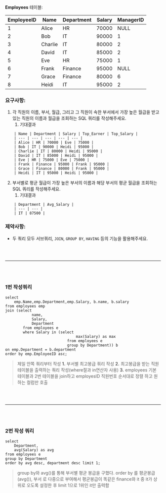 <p><strong>Employees</strong> 테이블:</p>
<table>
<thead>
<tr>
<th>EmployeeID</th>
<th>Name</th>
<th>Department</th>
<th>Salary</th>
<th>ManagerID</th>
</tr>
</thead>
<tbody><tr>
<td>1</td>
<td>Alice</td>
<td>HR</td>
<td>70000</td>
<td>NULL</td>
</tr>
<tr>
<td>2</td>
<td>Bob</td>
<td>IT</td>
<td>90000</td>
<td>1</td>
</tr>
<tr>
<td>3</td>
<td>Charlie</td>
<td>IT</td>
<td>80000</td>
<td>2</td>
</tr>
<tr>
<td>4</td>
<td>David</td>
<td>IT</td>
<td>85000</td>
<td>2</td>
</tr>
<tr>
<td>5</td>
<td>Eve</td>
<td>HR</td>
<td>75000</td>
<td>1</td>
</tr>
<tr>
<td>6</td>
<td>Frank</td>
<td>Finance</td>
<td>95000</td>
<td>NULL</td>
</tr>
<tr>
<td>7</td>
<td>Grace</td>
<td>Finance</td>
<td>80000</td>
<td>6</td>
</tr>
<tr>
<td>8</td>
<td>Heidi</td>
<td>IT</td>
<td>95000</td>
<td>2</td>
</tr>
</tbody></table>
<h3 id="요구사항">요구사항:</h3>
<ol>
<li>각 직원의 이름, 부서, 월급, 그리고 그 직원이 속한 부서에서 가장 높은 월급을 받고 있는 직원의 이름과 월급을 조회하는 SQL 쿼리를 작성해주세요. <ol>
<li>기대결과</li>
</ol>
</li>
</ol>
<pre><code>    | Name | Department | Salary | Top_Earner | Top_Salary |
    | --- | --- | --- | --- | --- |
    | Alice | HR | 70000 | Eve | 75000 |
    | Bob | IT | 90000 | Heidi | 95000 |
    | Charlie | IT | 80000 | Heidi | 95000 |
    | David | IT | 85000 | Heidi | 95000 |
    | Eve | HR | 75000 | Eve | 75000 |
    | Frank | Finance | 95000 | Frank | 95000 |
    | Grace | Finance | 80000 | Frank | 95000 |
    | Heidi | IT | 95000 | Heidi | 95000 |</code></pre><ol start="2">
<li>부서별로 평균 월급이 가장 높은 부서의 이름과 해당 부서의 평균 월급을 조회하는 SQL 쿼리를 작성해주세요.<ol>
<li>기대결과</li>
</ol>
</li>
</ol>
<pre><code>    | Department | Avg_Salary |
    | --- | --- |
    | IT | 87500 |</code></pre><h3 id="제약사항">제약사항:</h3>
<ul>
<li>두 쿼리 모두 서브쿼리, <code>JOIN</code>, <code>GROUP BY</code>, <code>HAVING</code> 등의 기능을 활용해주세요.</li>
</ul>
<br />
<br />

<hr />
<br />
<br />

<h3 id="1번-작성쿼리">1번 작성쿼리</h3>
<pre><code class="language-sql">select
    emp.Name,emp.Department,emp.Salary, b.name, b.salary 
from employees emp 
join (select
            name,
            Salary,
            Department 
        from employees e
        where Salary in (select 
                                max(Salary) as max
                            from employees e 
                            group by Department)) b
on emp.Department = b.department
order by emp.EmployeeID asc;</code></pre>
<blockquote>
<p>제일 안쪽 쿼리부터 작성
<strong>1.</strong> 부서별 최고봉급 쿼리 작성
<strong>2.</strong> 최고봉급을 받는 직원 테이블을 출력하는 쿼리 작성(where절과 in연산자 사용)
<strong>3.</strong> employees 기본 테이블과 2번 테이블을 join하고 employesID 직원번호 순서대로 정렬 하고 원하는 컬럼만 호출</p>
</blockquote>
<br />
<br />

<hr />
<br />
<br />

<h3 id="2번-작성-쿼리">2번 작성 쿼리</h3>
<pre><code class="language-sql">select 
    Department,
    avg(Salary) as avg
from employees e 
group by Department
order by avg desc, department desc limit 1;</code></pre>
<blockquote>
<p>group by와 avg()를 통해 부서별 평균 봉급을 구했다. 
order by 를 평균봉급(avg()), 부서 로 다중으로 부여해서 평균봉급이 똑같은 finance와 it 중 it가 상위로 오도록 설정한 후 limit 1으로 1위인 it만 출력함</p>
</blockquote>